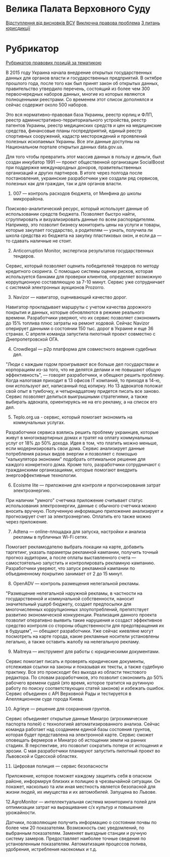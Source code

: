 <!-- TITLE: Главная -->
<!-- SUBTITLE: A quick summary of Home -->

# Велика Палата Верховного Суду

[Відступлення від висновків ВСУ](https://wicase.herokuapp.com/VPVV)
[Виключна правова проблема](https://wicase.herokuapp.com/VPVPP)
[З питань юрисдикції](https://wicase.herokuapp.com/VPJU)

# Рубрикатор

[Рубрикатор правових позицій за тематикою](https://wicase.herokuapp.com/tags)



В 2015 году Украина начала внедрение открытых государственных данных для органов власти и государственных предприятий. В октябре прошлого года, после того как был принят закон об открытых данных, правительство утвердило перечень, состоящий из более чем 300 первоочередных наборов данных, многие из которых являются полноценными реестрами. Со временем этот список дополнялся и сейчас содержит около 500 наборов.

Это вся нормативно-правовая база Украины, реестр юрлиц и ФЛП, реестр административно-территориального устройства, реестр патентов Украины, реестр медицинских средств и цен на медицинские средства, финансовые планы госпредприятий, единый реестр спортивных сооружений, кадастр месторождений и проявлений полезных ископаемых Украины. Все эти данные доступны на Национальном портале открытых данных data.gov.ua.

Для того чтобы превратить этот массив данных в пользу и деньги, был создан инкубатор 1991 — проект общественной организации SocialBoost при поддержке международных доноров, правительственных организаций и других партнеров. В итоге через полгода после постановления, украинские разработчики уже создали ряд сервисов, полезных как для граждан, так и для органов власти.

1. 007 — контроль расходов бюджета, от Минфина до школы микрорайона.

Поисково-аналитический ресурс, который использует данные об использовании средств бюджета. Позволяет быстро найти, сгруппировать и визуализировать данные по всем распорядителям. Например, это позволит бизнесу мониторить цены на услуги и товары, которые закупает государство, а родителям — узнать, получила ли школа средства из бюджета на закупку пластиковых окон, и если да — то сдавать наличные не стоит.

2. Anticorruption Monitor, экспертиза результатов государственных тендеров.

Сервис, который позволяет оценить победителей тендеров по методу кредитного скоринга. С помощью системы оценки рисков, которая используется банками для проверки клиентов, определяет возможную коррупционную составляющую за 7-10 минут. Сервис уже сотрудничает с системой электронных аукционов Prozorro.

3. Navizor — навигатор, оценивающий качество дорог.

Навигатор прокладывает маршруты с учетом качества дорожного покрытия и данных, которые обновляются в режиме реального времени. Разработчики уверяют, что их сервис позволяет сэкономить до 15% топлива плюс затраты на ремонт ходовой. Сейчас Navizor оперирует данными о состоянии 150 тыс. дорог в Украине и еще 36 странах. С апреля команда запустила пилотный проект совместно с Днепропетровской ОГА.

4. Crowdlegal — p2p платформа для совместного ведения судебных дел.

"Люди с каждым годом проигрывают все больше дел государствам и корпорациям из-за того, что не делятся делами и не повышают общую эффективность", — говорят разработчики, и обещают решить проблему. Когда налоговая приходит в 13 офисов IT компаний, то приходя в 14-ю, они используют акт, написанный под копирку. Но 13 адвокатов положат свой опыт в тумбочку, и четырнадцатому придется писать все заново. Сервис позволяет делиться выигрышными стратегиями, а также выбирать адвоката, ориентируясь не на его рекламу, а на список его дел.

5. Teplo.org.ua - сервис, который помогает экономить на коммунальных услугах.

Разработчики сервиса взялись решить проблему украинцев, которые живут в многоквартирных домах и тратят на оплату коммунальных услуг от 18% до 50% дохода. Идея в том, что платить можно меньше, если модернизировать свои дома. Сервис анализирует данные потребления разных видов энергии и позволяет с помощью "калькулятора экономии" подобрать оптимальное решение для каждого конкретного дома. Кроме того, разработчики сотрудничают с гражданскими организациями, которые помогают внедрить энергоэффективные технологии.

6. Ecoisme lite — приложение для контроля и прогнозирования затрат электроэнергию.

При наличии "умного" счетчика приложение считывает статус использования электроэнергии, данные с обычного счетчика можно вносить вручную. Полученную информацию приложение анализирует и прогнозирует счет за электроэнергию. Оплатить его также можно через приложение.

7. Adtena — online-площадка для запуска, настройки и анализа рекламы в публичных Wi-Fi сетях.

Помогает рекламодателю выбрать локации на карте, добавить таргетинг, указать параметры рекламной кампании, получить точный прогноз аудитории, а после оплаты выставленного счета — самостоятельно запустить и контролировать рекламную кампанию. Разработчики уверяют, что запуск рекламной кампании по объединенному покрытию занимает от 2 до 15 минут.

8. OpenADV — контроль размещения нелегальной рекламы.

"Размещение нелегальной наружной рекламы, в частности на государственной и коммунальной собственности, наносит значительный ущерб бюджету, создает предпосылки для многочисленных коррупционных злоупотреблений, препятствует развитию экономической конкуренции. Реализация данного проекта позволит оперативно выявить такие нарушения и создаст эффективное средство контроля со стороны общественности для предотвращения их в будущем", — обещают разработчики. Уже сейчас киевляне могут посмотреть на карте города, какие рекламные носители установлены легально, а также оставить жалобу на нелегальную рекламу.

9. Maitreya — инструмент для работы с юридическими документами.

Сервис помогает писать и проверять юридические документы, отслеживая ссылки на законы и показывая их тексты, а также судебную практику. Все это происходит без выхода из области текстового редактора. По словам разработчиков, это позволит сэкономить до 50% рабочего времени судей (это время, которое тратится на рутинную работу по поиску соответствующих статей законов) и избежать ошибок. Сервис объединен с API Верховной Рады и тестируется в Апелляционном суде города Киева.

10. Agrieye — решение для сохранения грунтов.

Сервис объединяет открытые данные Минагро (агрохимические паспорта полей) с технологией автоматизированного анализа. Сейчас команда работает над созданием единой базы состояния грунтов, которая будет представлена на электронной карте. Сервис сможет оповещать фермеров и Минагро об истощении земли на ранних стадиях. В перспективе, это позволит сократить потери от истощения и эрозии. С мая разработчики планируют запустить пилотный проект во Львовской и Одесской областях.

11. Цифровая полиция — сервис безопасности

Приложение, которое поможет каждому защитить себя в опасном районе, информируя близких и полицию в чрезвычайной ситуации. Он покажет, насколько та или иная местность является безопасной для жизни людей, их имущества и их автомобилей. Запущена во Львове.

12.AgroMonitor — интеллектуальная система мониторинга полей для оптимизации затрат на выращивание с/х культур и повышение урожайности.

Датчики, позволяющие получить информацию о состоянии почвы по более чем 20 показателям. Возможность смс уведомлений, по выбранным показателям. Заменяет выездные станции и ручную систему замеров. Предоставляет наиболее точные сведения по установленным показателям. Автоматизация процессов полива, удобрения, истребления насекомых и т.д.

